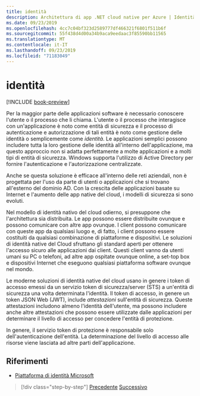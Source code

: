 ```yaml
---
title: identità
description: Architettura di app .NET cloud native per Azure | Identità
ms.date: 09/23/2019
ms.openlocfilehash: 4cc7c04bf323d2589777df466321f6801f511b6f
ms.sourcegitcommit: 55f438d4d00a34b9aca9eedaac3f85590bb11565
ms.translationtype: MT
ms.contentlocale: it-IT
ms.lasthandoff: 09/23/2019
ms.locfileid: "71183049"
---
```

# <a name="identity"></a>identità

[!INCLUDE [book-preview](../../../includes/book-preview.md)]

Per la maggior parte delle applicazioni software è necessario conoscere l'utente o il processo che li chiama. L'utente o il processo che interagisce con un'applicazione è noto come entità di sicurezza e il processo di autenticazione e autorizzazione di tali entità è noto come gestione delle identità o semplicemente come *identità*. Le applicazioni semplici possono includere tutta la loro gestione delle identità all'interno dell'applicazione, ma questo approccio non si adatta perfettamente a molte applicazioni e a molti tipi di entità di sicurezza. Windows supporta l'utilizzo di Active Directory per fornire l'autenticazione e l'autorizzazione centralizzate.

<!-- (insert figure showing Windows AD auth model) -->

Anche se questa soluzione è efficace all'interno delle reti aziendali, non è progettata per l'uso da parte di utenti o applicazioni che si trovano all'esterno del dominio AD. Con la crescita delle applicazioni basate su Internet e l'aumento delle app native del cloud, i modelli di sicurezza si sono evoluti.

Nel modello di identità nativo del cloud odierno, si presuppone che l'architettura sia distribuita. Le app possono essere distribuite ovunque e possono comunicare con altre app ovunque. I client possono comunicare con queste app da qualsiasi luogo e, di fatto, i client possono essere costituiti da qualsiasi combinazione di piattaforme e dispositivi. Le soluzioni di identità native del Cloud sfruttano gli standard aperti per ottenere l'accesso sicuro alle applicazioni dai client. Questi client vanno da utenti umani su PC o telefoni, ad altre app ospitate ovunque online, a set-top box e dispositivi Internet che eseguono qualsiasi piattaforma software ovunque nel mondo.

Le moderne soluzioni di identità native del cloud usano in genere i token di accesso emessi da un servizio token di sicurezza/server (STS) a un'entità di sicurezza una volta determinata l'identità. Il token di accesso, in genere un token JSON Web (JWT), include *attestazioni* sull'entità di sicurezza. Queste attestazioni includono almeno l'identità dell'utente, ma possono includere anche altre attestazioni che possono essere utilizzate dalle applicazioni per determinare il livello di accesso per concedere l'entità di protezione.

<!-- (insert figure showing basic handshake involving a principal, an STS, and an app) -->

In genere, il servizio token di protezione è responsabile solo dell'autenticazione dell'entità. La determinazione del livello di accesso alle risorse viene lasciata ad altre parti dell'applicazione.

## <a name="references"></a>Riferimenti

- [Piattaforma di identità Microsoft](https://docs.microsoft.com/azure/active-directory/develop/)

>[!div class="step-by-step"]
>[Precedente](azure-monitor.md)
>[Successivo](authentication-authorization.md)
